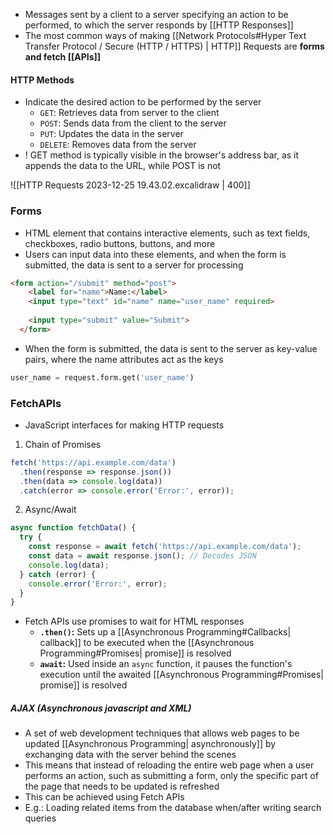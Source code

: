 - Messages sent by a client to a server specifying an action to be performed, to which the server responds by [[HTTP Responses]]
- The most common ways of making [[Network Protocols#Hyper Text Transfer Protocol / Secure (HTTP / HTTPS) | HTTP]] Requests are **forms and fetch [[APIs]]**

#### HTTP Methods
- Indicate the desired action to be performed by the server
	- `GET`: Retrieves data from server to the client
	- `POST`: Sends data from the client to the server
	- `PUT`: Updates the data in the server
	- `DELETE`: Removes data from the server
- ! GET method is typically visible in the browser's address bar, as it appends the data to the URL, while POST is not

![[HTTP Requests 2023-12-25 19.43.02.excalidraw | 400]]

### Forms
- HTML element that contains interactive elements, such as text fields, checkboxes, radio buttons, buttons, and more
- Users can input data into these elements, and when the form is submitted, the data is sent to a server for processing
```html
<form action="/submit" method="post">
    <label for="name">Name:</label>
    <input type="text" id="name" name="user_name" required>
    
    <input type="submit" value="Submit">
  </form>
```
- When the form is submitted, the data is sent to the server as key-value pairs, where the name attributes act as the keys
```python
user_name = request.form.get('user_name')
```


### FetchAPIs
- JavaScript interfaces for making HTTP requests

1. Chain of Promises
```javascript
fetch('https://api.example.com/data')
  .then(response => response.json())
  .then(data => console.log(data))
  .catch(error => console.error('Error:', error));
```

2. Async/Await
```javascript
async function fetchData() {
  try {
    const response = await fetch('https://api.example.com/data');
    const data = await response.json(); // Decodes JSON
    console.log(data);
  } catch (error) {
    console.error('Error:', error);
  }
}
```

- Fetch APIs use promises to wait for HTML responses
	- **`.then()`:** 
		Sets up a [[Asynchronous Programming#Callbacks| callback]] to be executed when the [[Asynchronous Programming#Promises| promise]] is resolved
	- **`await`:** 
		Used inside an `async` function, it pauses the function's execution until the awaited [[Asynchronous Programming#Promises| promise]] is resolved

##### AJAX (Asynchronous javascript and XML)
-  A set of web development techniques that allows web pages to be updated [[Asynchronous Programming| asynchronously]] by exchanging data with the server behind the scenes
- This means that instead of reloading the entire web page when a user performs an action, such as submitting a form, only the specific part of the page that needs to be updated is refreshed
- This can be achieved using Fetch APIs
- E.g.: Loading related items from the database when/after writing search queries